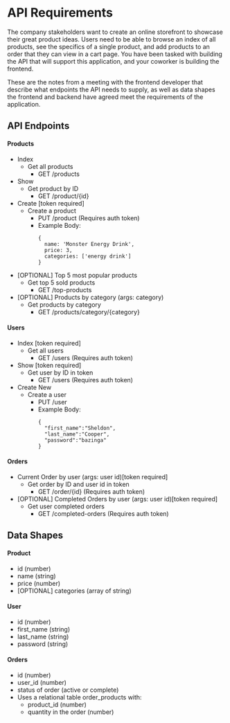 # API Requirements
The company stakeholders want to create an online storefront to showcase their great product ideas. Users need to be able to browse an index of all products, see the specifics of a single product, and add products to an order that they can view in a cart page. You have been tasked with building the API that will support this application, and your coworker is building the frontend.

These are the notes from a meeting with the frontend developer that describe what endpoints the API needs to supply, as well as data shapes the frontend and backend have agreed meet the requirements of the application. 

## API Endpoints
#### Products
- Index
  - Get all products
    - GET /products
- Show
  - Get product by ID
    - GET /product/{id}
- Create [token required]
  - Create a product
    - PUT /product (Requires auth token)
    - Example Body:
      ```
      {
        name: 'Monster Energy Drink',
        price: 3,
        categories: ['energy drink']
      }
      ```
- [OPTIONAL] Top 5 most popular products
  - Get top 5 sold products
    - GET /top-products
- [OPTIONAL] Products by category (args: category)
  - Get products by category
      - GET /products/category/{category}

#### Users
- Index [token required]
  - Get all users
    - GET /users (Requires auth token)
- Show [token required]
  - Get user by ID in token
    - GET /users (Requires auth token)
- Create New
  - Create a user
    - PUT /user
    - Example Body:
      ```
      {
        "first_name":"Sheldon",
        "last_name":"Cooper",
        "password":"bazinga"
      }
      ```

#### Orders
- Current Order by user (args: user id)[token required]
  - Get order by ID and user id in token
    - GET /order/{id} (Requires auth token)
- [OPTIONAL] Completed Orders by user (args: user id)[token required]
  - Get user completed orders
    - GET /completed-orders (Requires auth token)

## Data Shapes
#### Product
-  id (number)
- name (string)
- price (number)
- [OPTIONAL] categories (array of string)

#### User
- id (number)
- first_name (string)
- last_name (string)
- password (string)

#### Orders
- id (number)
- user_id (number)
- status of order (active or complete)
- Uses a relational table order_products with:
  - product_id (number)
  - quantity in the order (number)

